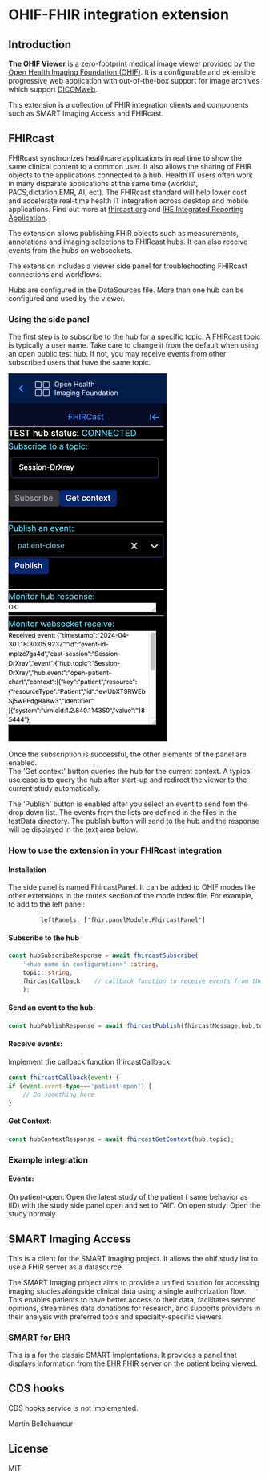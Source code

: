 # OHIF-FHIR integration extension

## Introduction
<div>

  <p><strong>The OHIF Viewer</strong> is a zero-footprint medical image viewer
provided by the <a href="https://ohif.org/">Open Health Imaging Foundation (OHIF)</a>. It is a configurable and extensible progressive web application with out-of-the-box support for image archives which support <a href="https://www.dicomstandard.org/using/dicomweb/">DICOMweb</a>.</p>
</div>
This extension is a collection of  FHIR integration clients and components such as SMART Imaging Access and FHIRcast.


## FHIRcast
FHIRcast synchronizes healthcare applications in real time to show the same clinical content to a common user. It also allows the sharing of FHIR objects to the applications connected to a hub.  Health IT users often work in many disparate applications at the same time (worklist, PACS,dictation,EMR, AI, ect).   The FHIRcast standard will help lower cost and accelerate real-time health IT  integration across desktop and mobile applications. Find out more at [fhircast.org](http://fhircast.org) and  [IHE Integrated Reporting Application](https://profiles.ihe.net/RAD/IRA/index.html).

The extension allows publishing FHIR objects such as measurements, annotations and imaging selections to FHIRcast hubs.  It can also receive events from the hubs on websockets.

The extension includes a viewer side panel for troubleshooting FHIRcast connections and workflows.

Hubs are configured in the DataSources file.  More than one hub can be configured and used by the viewer. 

### Using the side panel

The first step is to subscribe to the hub for a specific topic.  A FHIRcast topic is typically a user name. Take care to  change it from the default when using an open public test hub.  If not, you may receive events from other subscribed users that have the same topic.


 ![sidepanel](/images/fhircast-side-panel.png)

 
 
 Once the subscription is successful, the other elements of the panel are enabled.  
 The 'Get context' button queries the hub for the current context.  A typical use case is to query the hub after start-up and redirect the viewer to the current study automatically.

 The 'Publish' button is enabled after you select an event to send fom the drop down list.  The events from the lists are defined in the files in the testData directory.  The publish button will send to the hub and the response will be displayed in the text area below. 

### How to use the extension in your FHIRcast integration 

#### Installation
The side panel is named FhircastPanel.  It can be added to OHIF modes like other extensions in the routes section of the mode index file.  For example, to add to the left panel:

             leftPanels: ['fhir.panelModule.FhircastPanel']

#### Subscribe to the hub
```typescript
const hubSubscribeResponse = await fhircastSubscribe(
    '<hub name in configuration>' :string,
    topic: string,
    fhircastCallback    // callback function to receive events from the websocket connection
    );
```
#### Send an event to the hub:
```typescript
const hubPublishResponse = await fhircastPublish(fhircastMessage,hub,topic);
```
#### Receive events:
Implement the callback function fhircastCallback:

```typescript
const fhircastCallback(event) {
if (event.event-type==='patient-open') {
    // Do something here
}
```
#### Get Context:
```typescript
const hubContextResponse = await fhircastGetContext(hub,topic);
```
### Example integration

#### Events:
On patient-open:  Open the latest study of the patient ( same behavior as IID) with the study side panel open and set to "All".
On open study: Open the study normaly.



## SMART Imaging Access

This is a client for the SMART Imaging project.  It allows the ohif study list to use a FHIR server as a datasource. 

The SMART Imaging project aims to provide a unified solution for accessing imaging studies alongside clinical data using a single authorization flow. This enables patients to have better access to their data, facilitates second opinions, streamlines data donations for research, and supports providers in their analysis with preferred tools and specialty-specific viewers


### SMART for EHR
This is a for the classic SMART implentations.  It provides a panel that displays information from the EHR FHIR server on the patient being viewed.


## CDS hooks
CDS hooks service is not implemented.


Martin Bellehumeur 
## License 
MIT
